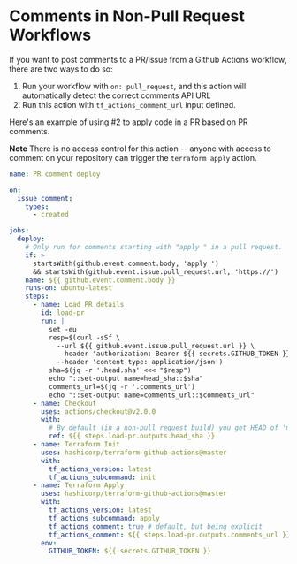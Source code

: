 # Comments in Non-Pull Request Workflows

If you want to post comments to a PR/issue from a Github Actions workflow, there are two ways to do so:

1. Run your workflow with `on: pull_request`, and this action will automatically detect the correct comments API URL
2. Run this action with `tf_actions_comment_url` input defined.

Here's an example of using #2 to apply code in a PR based on PR comments.

**Note** There is no access control for this action -- anyone with access to comment on your repository can trigger the `terraform apply` action.

```yaml
name: PR comment deploy

on:
  issue_comment:
    types:
      - created

jobs:
  deploy:
    # Only run for comments starting with "apply " in a pull request.
    if: >
      startsWith(github.event.comment.body, 'apply ')
      && startsWith(github.event.issue.pull_request.url, 'https://')
    name: ${{ github.event.comment.body }}
    runs-on: ubuntu-latest
    steps:
      - name: Load PR details
        id: load-pr
        run: |
          set -eu
          resp=$(curl -sSf \
            --url ${{ github.event.issue.pull_request.url }} \
            --header 'authorization: Bearer ${{ secrets.GITHUB_TOKEN }}' \
            --header 'content-type: application/json')
          sha=$(jq -r '.head.sha' <<< "$resp")
          echo "::set-output name=head_sha::$sha"
          comments_url=$(jq -r '.comments_url')
          echo "::set-output name=comments_url::$comments_url"
      - name: Checkout
        uses: actions/checkout@v2.0.0
        with:
          # By default (in a non-pull request build) you get HEAD of 'master'
          ref: ${{ steps.load-pr.outputs.head_sha }}
      - name: Terraform Init
        uses: hashicorp/terraform-github-actions@master
        with:
          tf_actions_version: latest
          tf_actions_subcommand: init
      - name: Terraform Apply
        uses: hashicorp/terraform-github-actions@master
        with:
          tf_actions_version: latest
          tf_actions_subcommand: apply
          tf_actions_comment: true # default, but being explicit
          tf_actions_comment: ${{ steps.load-pr.outputs.comments_url }}
        env:
          GITHUB_TOKEN: ${{ secrets.GITHUB_TOKEN }}
```
